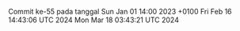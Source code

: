 Commit ke-55 pada tanggal Sun Jan 01 14:00 2023 +0100
Fri Feb 16 14:43:06 UTC 2024
Mon Mar 18 03:43:21 UTC 2024
